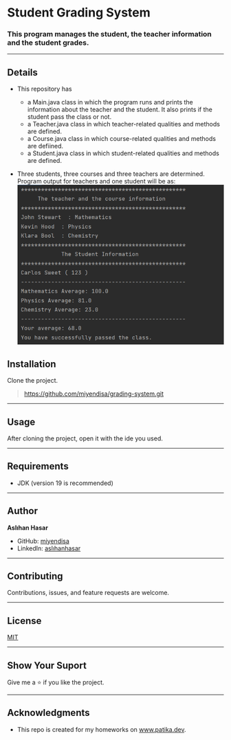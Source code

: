 # Student Grading System

### This program manages the student, the teacher information and the student grades.

---

## Details
* This repository has
    * a Main.java class in which the program runs and prints the information
about the teacher and the student. It also prints if the student pass the
class or not.
    * a Teacher.java class in which teacher-related qualities and
methods are defined.
    * a Course.java class in which course-related qualities and 
methods are defiined.
    * a Student.java class in which student-related qualities and
methods are defined.

* Three students, three courses and three teachers are determined.
Program output for teachers and one student will be as: 
![img.png](img.png)


## Installation
Clone the project.
> https://github.com/miyendisa/grading-system.git

---

## Usage
After cloning the project, open it with the ide you used.

---

## Requirements
* JDK (version 19 is recommended)

---

## Author
**Aslıhan Hasar**

* GitHub: [miyendisa](https://github.com/miyendisa)
* LinkedIn: [aslıhanhasar](https://www.linkedin.com/in/asl%C4%B1hanhasar
  )
---

## Contributing
Contributions, issues, and feature requests are welcome.

---

## License

[MIT](https://choosealicense.com/licenses/mit/)

---

## Show Your Suport
Give me a &#11088; if you like the project.

---

## Acknowledgments
* This repo is created for my homeworks on www.patika.dev.